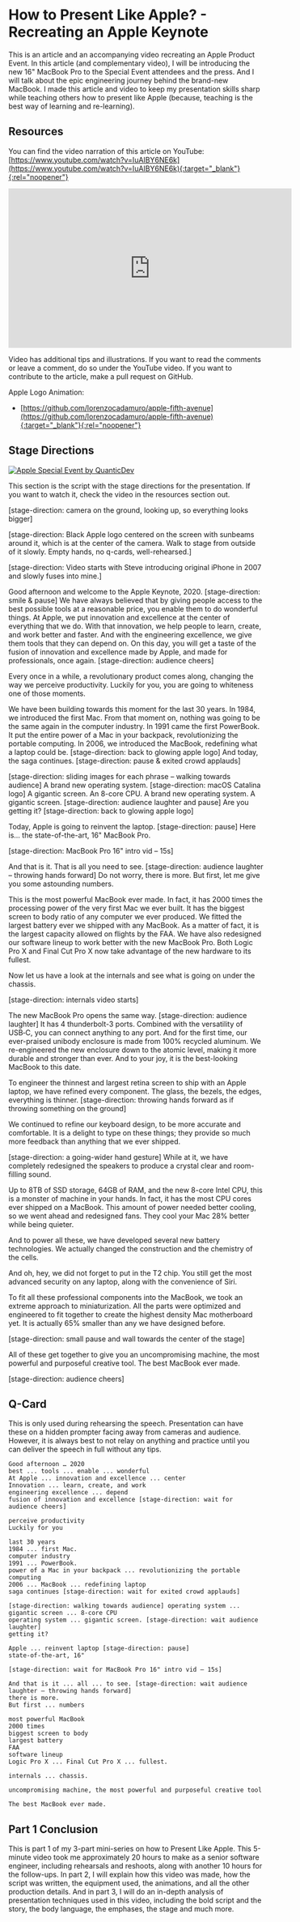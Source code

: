 # How to Present Like Apple? - Recreating an Apple Keynote
This is an article and an accompanying video recreating an Apple Product Event. In this article (and complementary video), I will be introducing the new 16" MacBook Pro to the Special Event attendees and the press. And I will talk about the epic engineering journey behind the brand-new MacBook. I made this article and video to keep my presentation skills sharp while teaching others how to present like Apple (because, teaching is the best way of learning and re-learning).

## Resources
You can find the video narration of this article on YouTube: [https://www.youtube.com/watch?v=IuAIBY6NE6k](https://www.youtube.com/watch?v=IuAIBY6NE6k){:target="_blank"}{:rel="noopener"}

<iframe width="560" height="315" src="https://www.youtube.com/embed/IuAIBY6NE6k" frameborder="0" allow="accelerometer; autoplay; encrypted-media; gyroscope; picture-in-picture" allowfullscreen></iframe>

Video has additional tips and illustrations. If you want to read the comments or leave a comment, do so under the YouTube video. If you want to contribute to the article, make a pull request on GitHub.

Apple Logo Animation:
* [https://github.com/lorenzocadamuro/apple-fifth-avenue](https://github.com/lorenzocadamuro/apple-fifth-avenue){:target="_blank"}{:rel="noopener"}

## Stage Directions
[![Apple Special Event by QuanticDev](media/apple_special_event_quanticdev.jpg)](https://www.youtube.com/watch?v=IuAIBY6NE6k)

This section is the script with the stage directions for the presentation. If you want to watch it, check the video in the resources section out.

[stage-direction: camera on the ground, looking up, so everything looks bigger]

[stage-direction: Black Apple logo centered on the screen with sunbeams around it, which is at the center of the camera. Walk to stage from outside of it slowly. Empty hands, no q-cards, well-rehearsed.]

[stage-direction: Video starts with Steve introducing original iPhone in 2007 and slowly fuses into mine.]

Good afternoon and welcome to the Apple Keynote, 2020. [stage-direction: smile & pause] We have always believed that by giving people access to the best possible tools at a reasonable price, you enable them to do wonderful things. At Apple, we put innovation and excellence at the center of everything that we do. With that innovation, we help people to learn, create, and work better and faster. And with the engineering excellence, we give them tools that they can depend on. On this day, you will get a taste of the fusion of innovation and excellence made by Apple, and made for professionals, once again. [stage-direction: audience cheers]

Every once in a while, a revolutionary product comes along, changing the way we perceive productivity. Luckily for you, you are going to whiteness one of those moments.

We have been building towards this moment for the last 30 years. In 1984, we introduced the first Mac. From that moment on, nothing was going to be the same again in the computer industry. In 1991 came the first PowerBook. It put the entire power of a Mac in your backpack, revolutionizing the portable computing. In 2006, we introduced the MacBook, redefining what a laptop could be. [stage-direction: back to glowing apple logo] And today, the saga continues. [stage-direction: pause & exited crowd applauds]

[stage-direction: sliding images for each phrase – walking towards audience] A brand new operating system. [stage-direction: macOS Catalina logo] A gigantic screen. An 8-core CPU. A brand new operating system. A gigantic screen. [stage-direction: audience laughter and pause] Are you getting it? [stage-direction: back to glowing apple logo]

Today, Apple is going to reinvent the laptop. [stage-direction: pause] Here is... the state-of-the-art, 16" MacBook Pro.

[stage-direction: MacBook Pro 16" intro vid – 15s]

And that is it. That is all you need to see. [stage-direction: audience laughter – throwing hands forward] Do not worry, there is more. But first, let me give you some astounding numbers.

This is the most powerful MacBook ever made. In fact, it has 2000 times the processing power of the very first Mac we ever built. It has the biggest screen to body ratio of any computer we ever produced. We fitted the largest battery ever we shipped with any MacBook. As a matter of fact, it is the largest capacity allowed on flights by the FAA. We have also redesigned our software lineup to work better with the new MacBook Pro. Both Logic Pro X and Final Cut Pro X now take advantage of the new hardware to its fullest.

Now let us have a look at the internals and see what is going on under the chassis.

[stage-direction: internals video starts]

The new MacBook Pro opens the same way. [stage-direction: audience laughter] It has 4 thunderbolt-3 ports. Combined with the versatility of USB‑C, you can connect anything to any port. And for the first time, our ever-praised unibody enclosure is made from 100% recycled aluminum. We re-engineered the new enclosure down to the atomic level, making it more durable and stronger than ever. And to your joy, it is the best-looking MacBook to this date.

To engineer the thinnest and largest retina screen to ship with an Apple laptop, we have refined every component. The glass, the bezels, the edges, everything is thinner. [stage-direction: throwing hands forward as if throwing something on the ground]

We continued to refine our keyboard design, to be more accurate and comfortable. It is a delight to type on these things; they provide so much more feedback than anything that we ever shipped.

[stage-direction: a going-wider hand gesture] While at it, we have completely redesigned the speakers to produce a crystal clear and room-filling sound.

Up to 8TB of SSD storage, 64GB of RAM, and the new 8-core Intel CPU, this is a monster of machine in your hands. In fact, it has the most CPU cores ever shipped on a MacBook. This amount of power needed better cooling, so we went ahead and redesigned fans. They cool your Mac 28% better while being quieter.

And to power all these, we have developed several new battery technologies. We actually changed the construction and the chemistry of the cells.

And oh, hey, we did not forget to put in the T2 chip. You still get the most advanced security on any laptop, along with the convenience of Siri.

To fit all these professional components into the MacBook, we took an extreme approach to miniaturization. All the parts were optimized and engineered to fit together to create the highest density Mac motherboard yet. It is actually 65% smaller than any we have designed before.

[stage-direction: small pause and wall towards the center of the stage]

All of these get together to give you an uncompromising machine, the most powerful and purposeful creative tool. The best MacBook ever made.

[stage-direction: audience cheers]

## Q-Card
This is only used during rehearsing the speech. Presentation can have these on a hidden prompter facing away from cameras and audience. However, it is always best to not relay on anything and practice until you can deliver the speech in full without any tips.

```
Good afternoon … 2020
best ... tools ... enable ... wonderful
At Apple ... innovation and excellence ... center
Innovation ... learn, create, and work
engineering excellence ... depend
fusion of innovation and excellence [stage-direction: wait for audience cheers]

perceive productivity
Luckily for you

last 30 years
1984 ... first Mac.
computer industry
1991 ... PowerBook.
power of a Mac in your backpack ... revolutionizing the portable computing
2006 ... MacBook ... redefining laptop 
saga continues [stage-direction: wait for exited crowd applauds]

[stage-direction: walking towards audience] operating system ... gigantic screen ... 8-core CPU
operating system ... gigantic screen. [stage-direction: wait audience laughter]
getting it?

Apple ... reinvent laptop [stage-direction: pause]
state-of-the-art, 16"

[stage-direction: wait for MacBook Pro 16" intro vid – 15s]

And that is it ... all ... to see. [stage-direction: wait audience laughter – throwing hands forward]
there is more.
But first ... numbers

most powerful MacBook
2000 times
biggest screen to body 
largest battery
FAA
software lineup
Logic Pro X ... Final Cut Pro X ... fullest.

internals ... chassis.

uncompromising machine, the most powerful and purposeful creative tool

The best MacBook ever made.
```

## Part 1 Conclusion
This is part 1 of my 3-part mini-series on how to Present Like Apple. This 5-minute video took me approximately 20 hours to make as a senior software engineer, including rehearsals and reshoots, along with another 10 hours for the follow-ups. In part 2, I will explain how this video was made, how the script was written, the equipment used, the animations, and all the other production details. And in part 3, I will do an in-depth analysis of presentation techniques used in this video, including the bold script and the story, the body language, the emphases, the stage and much more.
